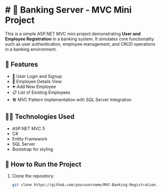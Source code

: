 # # 🏦 Banking Server - MVC Mini Project

This is a simple ASP.NET MVC mini project demonstrating **User and Employee Registration** in a banking system. It simulates core functionality such as user authentication, employee management, and CRUD operations in a banking environment.

## 🚀 Features

- 🔐 User Login and Signup
- 👥 Employee Details View
- ➕ Add New Employee
- 📋 List of Existing Employees
- 🛠️ MVC Pattern Implementation with SQL Server Integration

## 🧑‍💻 Technologies Used

- ASP.NET MVC 5
- C#
- Entity Framework
- SQL Server
- Bootstrap for styling

## 🏁 How to Run the Project

1. Clone the repository:
   ```bash
   git clone https://github.com/yourusername/MVC-Banking-Registration.git
